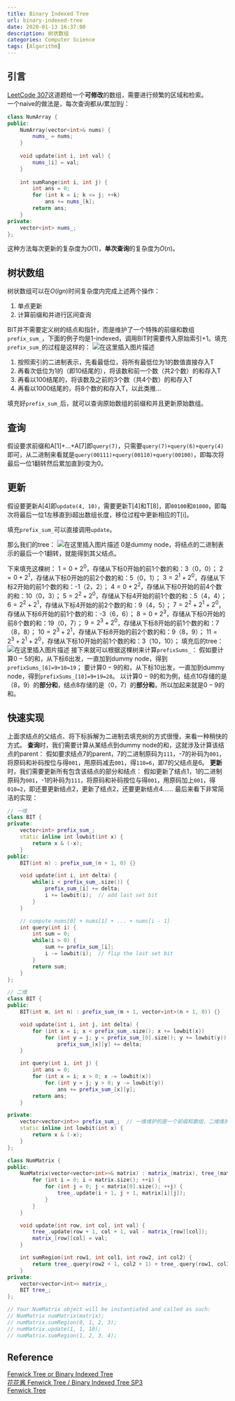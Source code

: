 ```yaml
---
title: Binary Indexed Tree
url: binary-indexed-tree
date: 2020-01-13 16:37:00
description: 树状数组
categories: Computer Science
tags: [Algorithm]
---
```


## 引言
[LeetCode 307](https://leetcode.com/problems/range-sum-query-mutable/)这道题给一个**可修改**的数组，需要进行频繁的区域和检索。  
一个naive的做法是，每次查询都从$i$累加到$j$：
```cpp
class NumArray {
public:
    NumArray(vector<int>& nums) {
        nums_ = nums;
    }
    
    void update(int i, int val) {
        nums_[i] = val;
    }
    
    int sumRange(int i, int j) {
        int ans = 0;
        for (int k = i; k <= j; ++k)
            ans += nums_[k];
        return ans;
    }
private:
    vector<int> nums_;
};
```
这种方法每次更新的复杂度为$O(1)$，**单次查询**的复杂度为$O(n)$。

## 树状数组
树状数组可以在$O(lgn)$时间复杂度内完成上述两个操作：

 1. 单点更新
 2. 计算前缀和并进行区间查询

BIT并不需要定义树的结点和指针，而是维护了一个特殊的前缀和数组`prefix_sum_`，下面的例子均是1-indexed，调用BIT时需要传入原始索引+1。填充`prefix_sum_`的过程是这样的：
![在这里插入图片描述](https://img-blog.csdnimg.cn/259f7f2172354cdd86e4283efaa79e14.png)
 1. 按照索引的二进制表示，先看最低位，将所有最低位为1的数值直接存入T
 2. 再看次低位为1的（即10结尾的），将该数和前一个数（共2个数）的和存入T
 3. 再看以100结尾的，将该数及之前的3个数（共4个数）的和存入T
 4. 再看以1000结尾的，将8个数的和存入T，以此类推...

填充好`prefix_sum_`后，就可以查询原始数组的前缀和并且更新原始数组。

## 查询
假设要求前缀和A[1]+...+A[7]即`query(7)`，只需要`query(7)+query(6)+query(4)`即可，从二进制来看就是`query(00111)+query(00110)+query(00100)`，即每次将最后一位1翻转然后累加直到i变为0。

## 更新
假设要更新A[4]即`update(4, 10)`，需要更新T[4]和T[8]，即`00100`和`01000`，即每次将最后一位1左移直到i超出数组长度，移位过程中更新相应的T[i]。

填充`prefix_sum_`可以直接调用`update`。

那么我们的tree：
![在这里插入图片描述](https://img-blog.csdnimg.cn/20200113151522944.jpg?x-oss-process=image/watermark,type_ZmFuZ3poZW5naGVpdGk,shadow_10,text_aHR0cHM6Ly9ibG9nLmNzZG4ubmV0L0VJTWFkcmlnYWw=,size_16,color_FFFFFF,t_70)
0是dummy node，将结点的二进制表示的最后一个1翻转，就能得到其父结点。

下来填充这棵树：
$1=0+2^0$，存储从下标0开始的前1个数的和：3（0，0）；
$2=0+2^1$，存储从下标0开始的前2个数的和：5（0，1）；
$3=2^1+2^0$，存储从下标2开始的前1个数的和：-1（2，2）；
$4=0+2^2$，存储从下标0开始的前4个数的和：10（0，3）；
$5=2^2+2^0$，存储从下标4开始的前1个数的和：5（4，4）；
$6=2^2+2^1$，存储从下标4开始的前2个数的和：9（4，5）；
$7=2^2+2^1+2^0$，存储从下标6开始的前1个数的和：-3（6，6）；
$8=0+2^3$，存储从下标0开始的前8个数的和：19（0，7）；
$9=2^3+2^0$，存储从下标8开始的前1个数的和：7（8，8）；
$10=2^3+2^1$，存储从下标8开始的前2个数的和：9（8，9）；
$11=2^3+2^1+2^0$，存储从下标10开始的前1个数的和：3（10，10）；
填充后的tree：
![在这里插入图片描述](https://img-blog.csdnimg.cn/20200113154240511.jpg?x-oss-process=image/watermark,type_ZmFuZ3poZW5naGVpdGk,shadow_10,text_aHR0cHM6Ly9ibG9nLmNzZG4ubmV0L0VJTWFkcmlnYWw=,size_16,color_FFFFFF,t_70)
接下来就可以根据这棵树来计算`prefixSums_`：
假如要计算$0-5$的和，从下标6出发，一直加到dummy node，得到`prefixSums_[6]=9+10=19`；
要计算$0-9$的和，从下标10出发，一直加到dummy node，得到`prefixSums_[10]=9+19=28`。
以计算$0-9$的和为例，结点10存储的是（8，9）的**部分和**，结点8存储的是（0，7）的**部分和**，所以加起来就是$0-9$的和。

## 快速实现
上面求结点的父结点、将下标拆解为二进制去填充树的方式很慢，来看一种稍快的方式。
**查询**时，我们需要计算从某结点到dummy node的和，这就涉及计算该结点的parent：
假如要求结点7的parent，7的二进制原码为`111`，-7的补码为`001`，将原码和补码按位与得`001`，用原码减去`001`，得`110=6`，即7的父结点是6。
**更新**时，我们需要更新所有包含该结点的部分和结点：
假如更新了结点1，1的二进制原码为`001`，-1的补码为`111`，将原码和补码按位与得`001`，用原码加上`001`，得`010=2`，即还要更新结点2，更新了结点2，还要更新结点4......
最后来看下非常简洁的实现：

```cpp
// 一维
class BIT {
private:
    vector<int> prefix_sum_;
    static inline int lowbit(int x) {
        return x & (-x);
    }
public:
    BIT(int n) : prefix_sum_(n + 1, 0) {}

    void update(int i, int delta) {
        while(i < prefix_sum_.size()) {
            prefix_sum_[i] += delta;
            i += lowbit(i);  // add last set bit
        }
    }

    // compute nums[0] + nums[1] + ... + nums[i - 1]
    int query(int i) {
        int sum = 0;
        while(i > 0) {
            sum += prefix_sum_[i];
            i -= lowbit(i);  // flip the last set bit
        }
        return sum;
    }
};

// 二维
class BIT {
public:
    BIT(int m, int n) : prefix_sum_(m + 1, vector<int>(n + 1, 0)) {}

    void update(int i, int j, int delta) {
        for (int x = i; x < prefix_sum_.size(); x += lowbit(x))
            for (int y = j; y < prefix_sum_[0].size(); y += lowbit(y))
                prefix_sum_[x][y] += delta;
    }

    int query(int i, int j) {
        int ans = 0;
        for (int x = i; x > 0; x -= lowbit(x))
            for (int y = j; y > 0; y -= lowbit(y))
                ans += prefix_sum_[x][y];
        return ans;
    }

private:
    vector<vector<int>> prefix_sum_;  // 一维维护的是一个前缀和数组，二维维护一个前缀和矩阵
    static inline int lowbit(int x) {
        return x & (-x);
    }
};
```


```cpp
class NumMatrix {
public:
    NumMatrix(vector<vector<int>>& matrix) : matrix_(matrix), tree_(matrix.size(), matrix[0].size()) {
        for (int i = 0; i < matrix.size(); ++i) {
            for (int j = 0; j < matrix[0].size(); ++j) {
                tree_.update(i + 1, j + 1, matrix[i][j]);
            }
        }
    }

    void update(int row, int col, int val) {
        tree_.update(row + 1, col + 1, val - matrix_[row][col]);
        matrix_[row][col] = val;
    }

    int sumRegion(int row1, int col1, int row2, int col2) {
        return tree_.query(row2 + 1, col2 + 1) + tree_.query(row1, col1) - tree_.query(row1, col2 + 1) - tree_.query(row2 + 1, col1);
    }
private:
    vector<vector<int>> matrix_;
    BIT tree_;
};

// Your NumMatrix object will be instantiated and called as such:
// NumMatrix numMatrix(matrix);
// numMatrix.sumRegion(0, 1, 2, 3);
// numMatrix.update(1, 1, 10);
// numMatrix.sumRegion(1, 2, 3, 4);
```

## Reference
[Fenwick Tree or Binary Indexed Tree](https://youtu.be/CWDQJGaN1gY)  
[花花酱 Fenwick Tree / Binary Indexed Tree SP3](https://zxi.mytechroad.com/blog/sp/fenwick-tree-binary-indexed-tree-sp3/)  
[Fenwick Tree](youtube.com/watch?v=uSFzHCZ4E-8)